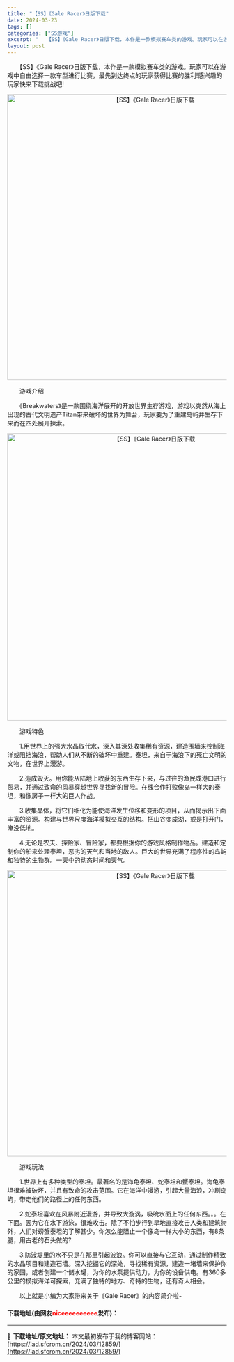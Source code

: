 ```yaml
---
title: "【SS】《Gale Racer》日版下载"
date: 2024-03-23
tags: []
categories: ["SS游戏"]
excerpt: "　　【SS】《Gale Racer》日版下载，本作是一款模拟赛车类的游戏。玩家可以在游戏中自由选择一款车型进行比赛，最先到达终点的玩家获得比赛的胜利!感兴趣的玩家快来下载挑战吧! 　　游戏介绍 　　《Breakwaters》是一款围绕海洋展开的开放世界生存游戏，游戏以突然从海上出现的古代文明遗产Ti&hellip;"
layout: post
---
```


 <p>　　【SS】《Gale Racer》日版下载，本作是一款模拟赛车类的游戏。玩家可以在游戏中自由选择一款车型进行比赛，最先到达终点的玩家获得比赛的胜利!感兴趣的玩家快来下载挑战吧!</p> <p align="center"><img align="" border="0" src="https://lad.sfcrom.cn/wp-content/uploads/2024/03/20240323_65fefea1dcbdd.png" width="657" alt="【SS】《Gale Racer》日版下载" /></p> <p>　　游戏介绍</p> <p>　　《Breakwaters》是一款围绕海洋展开的开放世界生存游戏，游戏以突然从海上出现的古代文明遗产Titan带来破坏的世界为舞台，玩家要为了重建岛屿并生存下来而在四处展开探索。</p> <p align="center"><img align="" border="0" src="https://lad.sfcrom.cn/wp-content/uploads/2024/03/20240323_65fefea282028.png" width="660" alt="【SS】《Gale Racer》日版下载" /></p> <p>　　游戏特色</p> <p>　　1.用世界上的强大水晶取代水，深入其深处收集稀有资源，建造围墙来控制海洋或阻挡海浪，帮助人们从不断的破坏中重建。泰坦，来自于海浪下的死亡文明的文物，在世界上漫游。</p> <p>　　2.造成毁灭。用你能从陆地上收获的东西生存下来，与过往的渔民或港口进行贸易，并通过致命的风暴穿越世界寻找新的冒险。在线合作打败像岛一样大的泰坦，和像房子一样大的巨人作战。</p> <p>　　3.收集晶体，将它们细化为能使海洋发生位移和变形的项目，从而揭示出下面丰富的资源。构建与世界尺度海洋模拟交互的结构。把山谷变成湖，或是打开门，淹没低地。</p> <p>　　4.无论是农夫、探险家、冒险家，都要根据你的游戏风格制作物品。建造和定制你的船来处理泰坦，恶劣的天气和当地的敌人。巨大的世界充满了程序性的岛屿和独特的生物群。一天中的动态时间和天气。</p> <p align="center"><img align="" border="0" src="https://lad.sfcrom.cn/wp-content/uploads/2024/03/20240323_65fefea326b10.png" width="657" alt="【SS】《Gale Racer》日版下载" /></p> <p>　　游戏玩法</p> <p>　　1.世界上有多种类型的泰坦。最著名的是海龟泰坦、蛇泰坦和蟹泰坦。海龟泰坦很难被破坏，并且有致命的攻击范围。它在海洋中漫游，引起大量海浪，冲刷岛屿，带走他们的路径上的任何东西。</p> <p>　　2.蛇泰坦喜欢在风暴附近漫游，并导致大漩涡，吸吮水面上的任何东西。。。在下面。因为它在水下游泳，很难攻击。除了不怕步行到旱地直接攻击人类和建筑物外，人们对螃蟹泰坦的了解甚少。你怎么能阻止一个像岛一样大小的东西，有8条腿，用古老的石头做的?</p> <p>　　3.防波堤里的水不只是在那里引起波浪。你可以直接与它互动，通过制作精致的水晶项目和建造石墙。深入挖掘它的深处，寻找稀有资源，建造一堵墙来保护你的家园，或者创建一个储水罐，为你的水泵提供动力，为你的设备供电。有360多公里的模拟海洋可探索，充满了独特的地方、奇特的生物，还有奇人相会。</p> <p>　　以上就是小编为大家带来关于《Gale Racer》的内容简介啦~</p> <p><h4>下载地址(由网友<font color="red">niceeeeeeeeee</font>发布)：</h4></p> 

---
📖 **下载地址/原文地址：** 本文最初发布于我的博客网站：[https://lad.sfcrom.cn/2024/03/12859/](https://lad.sfcrom.cn/2024/03/12859/)
